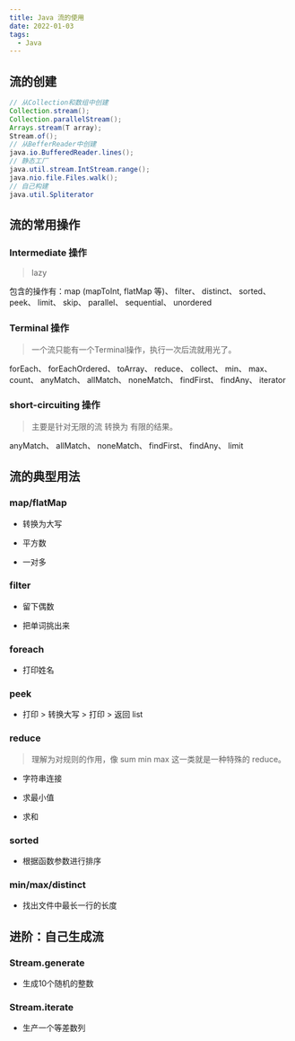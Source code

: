 ```yaml
---
title: Java 流的使用
date: 2022-01-03
tags:
  - Java
---
```



## 流的创建

```java
// 从Collection和数组中创建
Collection.stream();
Collection.parallelStream();
Arrays.stream(T array);
Stream.of();
// 从BefferReader中创建
java.io.BufferedReader.lines();
// 静态工厂
java.util.stream.IntStream.range();
java.nio.file.Files.walk();
// 自己构建
java.util.Spliterator
```

## 流的常用操作

### Intermediate 操作

> lazy

包含的操作有：map (mapToInt, flatMap 等)、 filter、 distinct、 sorted、 peek、 limit、 skip、 parallel、 sequential、 unordered

### Terminal 操作

> 一个流只能有一个Terminal操作，执行一次后流就用光了。

forEach、 forEachOrdered、 toArray、 reduce、 collect、 min、 max、 count、 anyMatch、 allMatch、 noneMatch、 findFirst、 findAny、 iterator

### short-circuiting 操作

> 主要是针对无限的流 转换为 有限的结果。

anyMatch、 allMatch、 noneMatch、 findFirst、 findAny、 limit

## 流的典型用法

### map/flatMap

- 转换为大写

- 平方数

- 一对多

### filter

- 留下偶数

- 把单词挑出来

### foreach

- 打印姓名

### peek

- 打印 > 转换大写 > 打印 > 返回 list

### reduce

> 理解为对规则的作用，像 sum min max 这一类就是一种特殊的 reduce。

- 字符串连接

- 求最小值

- 求和

### sorted

- 根据函数参数进行排序

### min/max/distinct

- 找出文件中最长一行的长度

## 进阶：自己生成流

### Stream.generate

- 生成10个随机的整数

### Stream.iterate

- 生产一个等差数列
